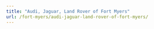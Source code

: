 ```yaml
---
title: "Audi, Jaguar, Land Rover of Fort Myers"
url: /fort-myers/audi-jaguar-land-rover-of-fort-myers/
---
```

